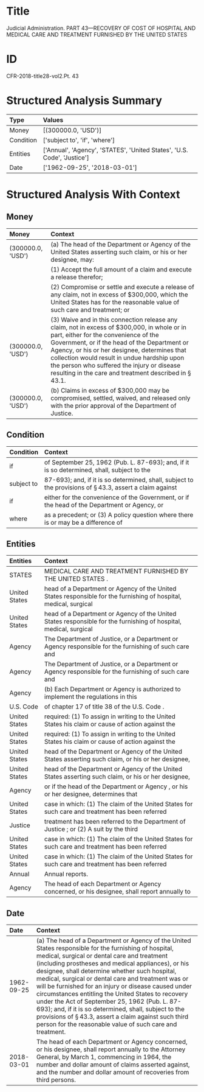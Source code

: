 # Title

 Judicial Administration. PART 43—RECOVERY OF COST OF HOSPITAL AND MEDICAL CARE AND TREATMENT FURNISHED BY THE UNITED STATES


# ID

 CFR-2018-title28-vol2.Pt. 43


# Structured Analysis Summary

| Type      | Values                                                                  |
|:----------|:------------------------------------------------------------------------|
| Money     | [(300000.0, 'USD')]                                                     |
| Condition | ['subject to', 'if', 'where']                                           |
| Entities  | ['Annual', 'Agency', 'STATES', 'United States', 'U.S. Code', 'Justice'] |
| Date      | ['1962-09-25', '2018-03-01']                                            |


# Structured Analysis With Context

 


## Money

| Money             | Context                                                                                                                                                                                                                                                                                                                                                                                                |
|:------------------|:-------------------------------------------------------------------------------------------------------------------------------------------------------------------------------------------------------------------------------------------------------------------------------------------------------------------------------------------------------------------------------------------------------|
| (300000.0, 'USD') | (a) The head of the Department or Agency of the United States asserting such claim, or his or her designee, may:                                                                                                                                                                                                                                                                                       |
|                   |           (1) Accept the full amount of a claim and execute a release therefor;                                                                                                                                                                                                                                                                                                                        |
|                   |           (2) Compromise or settle and execute a release of any claim, not in excess of $300,000, which the United States has for the reasonable value of such care and treatment; or                                                                                                                                                                                                                  |
| (300000.0, 'USD') | (3) Waive and in this connection release any claim, not in excess of $300,000, in whole or in part, either for the convenience of the Government, or if the head of the Department or Agency, or his or her designee, determines that collection would result in undue hardship upon the person who suffered the injury or disease resulting in the care and treatment described in &#167;&#8201;43.1. |
| (300000.0, 'USD') | (b) Claims in excess of $300,000 may be compromised, settled, waived, and released only with the prior approval of the Department of Justice.                                                                                                                                                                                                                                                          |


## Condition

| Condition   | Context                                                                                                             |
|:------------|:--------------------------------------------------------------------------------------------------------------------|
| if          | of September 25, 1962 (Pub. L. 87-693); and, if it is so determined, shall, subject to the                          |
| subject to  | 87-693); and, if it is so determined, shall, subject to the provisions of &#167;&#8201;43.3, assert a claim against |
| if          | either for the convenience of the Government, or if the head of the Department or Agency, or                        |
| where       | as a precedent; or (3) A policy question where there is or may be a difference of                                   |


## Entities

| Entities      | Context                                                                                                           |
|:--------------|:------------------------------------------------------------------------------------------------------------------|
| STATES        | MEDICAL CARE AND TREATMENT FURNISHED BY THE UNITED STATES .                                                       |
| United States | head of a Department or Agency of the United States responsible for the furnishing of hospital, medical, surgical |
| United States | head of a Department or Agency of the United States responsible for the furnishing of hospital, medical, surgical |
| Agency        | The Department of Justice, or a Department or  Agency responsible for the furnishing of such care and             |
| Agency        | The Department of Justice, or a Department or  Agency responsible for the furnishing of such care and             |
| Agency        | (b) Each Department or  Agency is authorized to implement the regulations in this                                 |
| U.S. Code     | of chapter 17 of title 38 of the U.S. Code .                                                                      |
| United States | required: (1) To assign in writing to the United States his claim or cause of action against the                  |
| United States | required: (1) To assign in writing to the United States his claim or cause of action against the                  |
| United States | head of the Department or Agency of the United States asserting such claim, or his or her designee,               |
| United States | head of the Department or Agency of the United States asserting such claim, or his or her designee,               |
| Agency        | or if the head of the Department or Agency , or his or her designee, determines that                              |
| United States | case in which: (1) The claim of the United States for such care and treatment has been referred                   |
| Justice       | treatment has been referred to the Department of Justice ; or (2) A suit by the third                             |
| United States | case in which: (1) The claim of the United States for such care and treatment has been referred                   |
| United States | case in which: (1) The claim of the United States for such care and treatment has been referred                   |
| Annual        | Annual  reports.                                                                                                  |
| Agency        | The head of each Department or  Agency concerned, or his designee, shall report annually to                       |


## Date

| Date       | Context                                                                                                                                                                                                                                                                                                                                                                                                                                                                                                                                                                                                                                                                   |
|:-----------|:--------------------------------------------------------------------------------------------------------------------------------------------------------------------------------------------------------------------------------------------------------------------------------------------------------------------------------------------------------------------------------------------------------------------------------------------------------------------------------------------------------------------------------------------------------------------------------------------------------------------------------------------------------------------------|
| 1962-09-25 | (a) The head of a Department or Agency of the United States responsible for the furnishing of hospital, medical, surgical or dental care and treatment (including prostheses and medical appliances), or his designee, shall determine whether such hospital, medical, surgical or dental care and treatment was or will be furnished for an injury or disease caused under circumstances entitling the United States to recovery under the Act of September 25, 1962 (Pub. L. 87-693); and, if it is so determined, shall, subject to the provisions of &#167;&#8201;43.3, assert a claim against such third person for the reasonable value of such care and treatment. |
| 2018-03-01 | The head of each Department or Agency concerned, or his designee, shall report annually to the Attorney General, by March 1, commencing in 1964, the number and dollar amount of claims asserted against, and the number and dollar amount of recoveries from third persons.                                                                                                                                                                                                                                                                                                                                                                                              |


